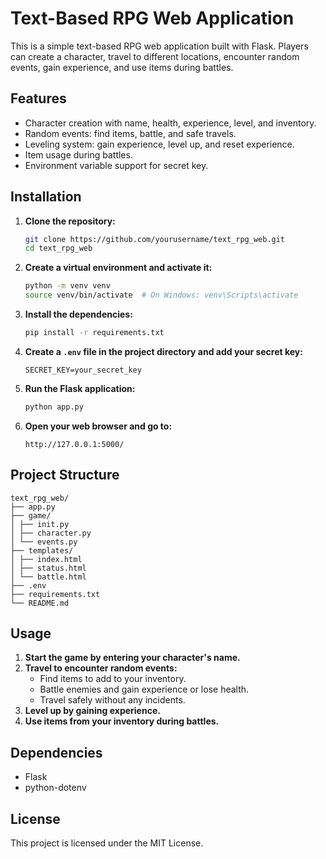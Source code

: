 # Text-Based RPG Web Application

This is a simple text-based RPG web application built with Flask. Players can create a character, travel to different locations, encounter random events, gain experience, and use items during battles.

## Features

- Character creation with name, health, experience, level, and inventory.
- Random events: find items, battle, and safe travels.
- Leveling system: gain experience, level up, and reset experience.
- Item usage during battles.
- Environment variable support for secret key.

## Installation

1. **Clone the repository:**

    ```sh
    git clone https://github.com/yourusername/text_rpg_web.git
    cd text_rpg_web
    ```

2. **Create a virtual environment and activate it:**

    ```sh
    python -m venv venv
    source venv/bin/activate  # On Windows: venv\Scripts\activate
    ```

3. **Install the dependencies:**

    ```sh
    pip install -r requirements.txt
    ```

4. **Create a `.env` file in the project directory and add your secret key:**

    ```plaintext
    SECRET_KEY=your_secret_key
    ```

5. **Run the Flask application:**

    ```sh
    python app.py
    ```

6. **Open your web browser and go to:**

    ```
    http://127.0.0.1:5000/
    ```

## Project Structure

```
text_rpg_web/
├── app.py
├── game/
│ ├── init.py
│ ├── character.py
│ └── events.py
├── templates/
│ ├── index.html
│ ├── status.html
│ └── battle.html
├── .env
├── requirements.txt
└── README.md
```


## Usage

1. **Start the game by entering your character's name.**
2. **Travel to encounter random events:**
    - Find items to add to your inventory.
    - Battle enemies and gain experience or lose health.
    - Travel safely without any incidents.
3. **Level up by gaining experience.**
4. **Use items from your inventory during battles.**

## Dependencies

- Flask
- python-dotenv

## License

This project is licensed under the MIT License.
